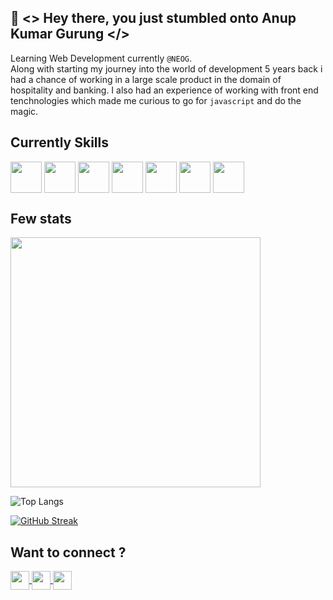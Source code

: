 ## 👋 <> Hey there, you just stumbled onto Anup Kumar Gurung </>

Learning Web Development currently ``@NEOG``. </br>
Along with starting my journey into the world of development 5 years back i had a chance of working in a large scale product in the domain of hospitality and banking. I also had an experience of working with front end tenchnologies which made me curious to go for `javascript` and do the magic.


## Currently Skills

<p align='left'>
 <img align="center" src="https://user-images.githubusercontent.com/31470135/171219553-1ee5650f-98d4-4f77-bcc4-f4364209f603.png" height="50" /> 
<img align="center" src="https://user-images.githubusercontent.com/31470135/171220095-fc5bb5bd-0a99-47a1-b7e2-737754218f7e.png" height="50" />
<img align="center" src="https://user-images.githubusercontent.com/31470135/171219794-ceb88601-7abd-4b30-a6d9-3c5edf619a78.png" height="50" />
<img align="center" src="https://user-images.githubusercontent.com/31470135/171220338-ce8aa469-ac79-4e05-b94d-84e29ebe12e4.png" height="50" />
<img align="center" src="https://user-images.githubusercontent.com/31470135/171219954-b202df9c-de8d-48ac-b822-30de88c4169a.png" height="50" />
<img align="center" src="https://user-images.githubusercontent.com/31470135/171230974-69bca31f-c4f9-4f01-bea6-578a46a6e10b.png" height="50" />
<img align="center" src="https://user-images.githubusercontent.com/31470135/171231108-6c435a86-1a05-4878-bafe-04d5763cf9ea.png" height="50" /> 
</p>

## Few stats

<img src="https://github-readme-stats.vercel.app/api?username=anupkgurung&show_icons=true&theme=ADD_THEME_HERE" width="400">

![Top Langs](https://github-readme-stats.vercel.app/api/top-langs/?username=anupkgurung&layout=compact)

[![GitHub Streak](https://github-readme-streak-stats.herokuapp.com?user=anupkgurung)](https://git.io/streak-stats)

## Want to connect ?

<a href='https://www.linkedin.com/in/anup-gurung-70b78788/' target='_blank'>
  <img align="center" src="https://user-images.githubusercontent.com/31470135/171214040-6dd39ea8-ca29-4490-8559-b466c15785df.png" height="30" />
</a>
<a href='https://twitter.com/anupkgurung' target='_blank'>
  <img align="center" src="https://user-images.githubusercontent.com/31470135/171215371-1ef6de21-13e6-4920-9dd6-91d6f27a9281.png" height="30" />
</a>
<a href='https://www.instagram.com/aannupkmr/' target='_blank'>
  <img align="center" src="https://user-images.githubusercontent.com/31470135/171217956-911e3e32-bbe5-435b-9e63-e08839d77c8d.png" height="30" />
</a>

<!---
anupkgurung/anupkgurung is a ✨ special ✨ repository because its `README.md` (this file) appears on your GitHub profile.
You can click the Preview link to take a look at your changes.
--->
